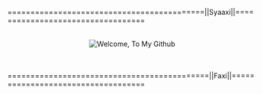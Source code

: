 ===========================================||Syaaxi||==================================
<br>
<br>
<p align="center">
  <img src="[https://www.color-hex.com/palettes/28997.png](https://www.google.com/imgres?q=peaceminusone%20image%20hd%20eraser%20background&imgurl=https%3A%2F%2Fi.pinimg.com%2F736x%2Fd2%2Fe5%2F8e%2Fd2e58e419ce83ca47e442fda4f758d78.jpg&imgrefurl=https%3A%2F%2Fwww.pinterest.com%2Fpin%2Fpeaceminusone-wallpapers-top-free-peaceminusone-backgrounds-wallpaperaccess--604537949983284872%2F&docid=FkMNfTFilDa_aM&tbnid=Dk7muym7TwaPSM&vet=12ahUKEwjO25m1tLqIAxVAzDgGHfdCAvAQM3oECFUQAA..i&w=736&h=1327&hcb=2&ved=2ahUKEwjO25m1tLqIAxVAzDgGHfdCAvAQM3oECFUQAA)" alt="Welcome, To My Github" />
</p>
<br>
<br>
============================================||Faxi||===================================
